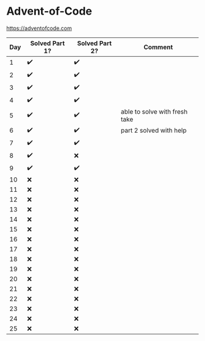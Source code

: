 # Advent-of-Code
https://adventofcode.com
 

| Day | Solved Part 1?     | Solved Part 2?     | Comment                       |
| --- | ------------------ | ------------------ | ----------------------------- |
| 1   | :heavy_check_mark: | :heavy_check_mark: |                               |
| 2   | :heavy_check_mark: | :heavy_check_mark: |                               |
| 3   | :heavy_check_mark: | :heavy_check_mark: |                               |
| 4   | :heavy_check_mark: | :heavy_check_mark: |                               |
| 5   | :heavy_check_mark: | :heavy_check_mark: | able to solve with fresh take |
| 6   | :heavy_check_mark: | :heavy_check_mark: | part 2 solved with help       |
| 7   | :heavy_check_mark: | :heavy_check_mark: |                               |
| 8   | :heavy_check_mark: | :x:                |                               |
| 9   | :heavy_check_mark: | :heavy_check_mark: |                               |
| 10  | :x:                | :x:                |                               |
| 11  | :x:                | :x:                |                               |
| 12  | :x:                | :x:                |                               |
| 13  | :x:                | :x:                |                               |
| 14  | :x:                | :x:                |                               |
| 15  | :x:                | :x:                |                               |
| 16  | :x:                | :x:                |                               |
| 17  | :x:                | :x:                |                               |
| 18  | :x:                | :x:                |                               |
| 19  | :x:                | :x:                |                               |
| 20  | :x:                | :x:                |                               |
| 21  | :x:                | :x:                |                               |
| 22  | :x:                | :x:                |                               |
| 23  | :x:                | :x:                |                               |
| 24  | :x:                | :x:                |                               |
| 25  | :x:                | :x:                |                               |